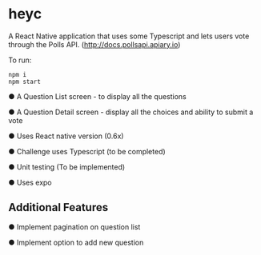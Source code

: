 # heyc

A React Native application that uses some Typescript and lets users vote through the Polls API. (http://docs.pollsapi.apiary.io)

To run: 

```
npm i
npm start
```

● A Question List screen - to display all the questions

● A Question Detail screen - display all the choices and ability to submit a vote

● Uses React native version (0.6x)

● Challenge uses Typescript (to be completed)

● Unit testing (To be implemented)

● Uses expo


## Additional Features

● Implement pagination on question list

● Implement option to add new question

